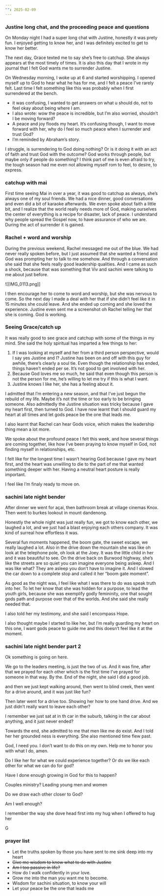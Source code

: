 ```yaml
---
"": 2025-02-09
---
```

### Justine long chat, and the proceeding peace and questions

On Monday night I had a super long chat with Justine, honestly it was prety fun. I enjoyed getting to know her, and I was definitely excited to get to know her better.

The next day, Grace texted me to say she’s free to catchup. She always appears at the most timely of times. It is also this day that I wrote in my journal that I felt God wants me to surrender Justine.

On Wednesday morning, I woke up at 6 and started worshipping. I opened myself up to God to hear what he has for me, and I felt a peace I’ve rarely felt. Last time I felt something like this was probably when I first surrendered at the bench.

- it was confusing, I wanted to get answers on what u should do, not to feel okay about being where I am.
- I also wrote: wow the peace is incredible, but I’m also worried, shouldn’t I be moving forward?
- A peace and joy floods my heart. It’s confusing though, I want to move forward with her, why do I feel so much peace when I surrender and trust God?
- I’m reminded by Abraham’s story.

  

I struggle, is surrendering to God doing nothing? Or is it doing it with an act of faith and trust God with the outcome? God works through people, but maybe only if people do something? I think part of me is even afraid to try, the tough season had me even not allowing myself rom to feel, to desire, to express.

### catchup with mai

First time seeing Mai in over a year, it was good to catchup as always, she’s always one of my soul friends. We had a nice dinner, good conversations and even did a bit of karaoke afterwards. We even spoke about faith a little bit, and I realize that the world really needs more of God, making ourselves the center of everything is a recipe for disaster, lack of peace. I understand why people spread the Gospel now, to have assurance of who we are. During the act of surrender it is gained.

### Rachel + word and worship

During the previous weekend, Rachel messaged me out of the blue. We had never really spoken before, but I just assumed that she wanted a friend and God was prompting her to talk to me somehow. And through a conversation she said that she feels really good leadership qualities. And I came as such a shock, because that was something that Viv and sachini were talking to me about just before.

![[IMG_0113.png]]

I then encourage her to come to word and worship, but she was nervous to come. So the next day I made a deal with her that if she didn’t feel like it in 15 minutes she could leave. And she ended up coming and she loved the experience. Justine even sent me a screenshot oh Rachel telling her that she is coming. God is working.

### Seeing Grace/catch up

It was really good to see grace and catchup with some of the things in my mind. She said the holy spiritual has imparted a few things to her:

1. If I was looking at myself and her from a third person perspective, would I say yes Justine and I? Justine has been on and off with this guy for awhile, there’s clearly a soul tie. Even though the relationship has ended, things haven’t ended per se. It’s not good to get involved with her.
2. Because God loves me so much, he said that even though this person is not the person for me, he’s willing to let me try if this is what I want.
3. Justine knows I like her, she has a feeling about it.

  

I admitted that I’m entering a new season, and that I’ve just begun the rebuild of my life. Maybe it’s not the time or too early to be bringing someone. Also admittedly the Justine situation was tricky because I gave my heart first, then turned to God. I have now learnt that I should guard my heart at all times and let gods peace be the one that leads me.

I also learnt that Rachel can hear Gods voice, which makes the leadership thing mean a lot more.

We spoke about the profound peace I felt this week, and how several things are coming together, like how I’ve been praying to know myself in God, not finding myself in relationships, etc.

I felt like for the longest time I wasn’t hearing God because I gave my heart first, and the heart was unwilling to die to the part of me that wanted something deeper with her. Having a neutral heart posture is really important.

I feel like I’m finaly ready to move on.

### sachini late night bender

After dinner we went for açai, then bathroom break at village cinemas Knox. Then went to burkes lookout in mount dandenong.

Honestly the whole night was just really fun, we got to know each other, we laughed a lot, and we just had a blast enjoying each others company. It was kind of surreal how effortless it was.

Several fun moments happened, the boom gate, the sweet escape, we really laughed a lot. Also in the drive down the mountain she was like oh look at the telephone pole, oh look at the Joey. It was the little child in her and it was beautiful to see. On the drive back on Burwood highway, she’s like the streets are so quiet you can imagine everyone being asleep. And I was like what? They are asleep you don’t have to imagine it. And I slowed the car down to a complete stop and called it her “boom gate moment”.

As good as the night was, I feel like what I was there to do was speak truth into her. To let her know that she was hidden for a purpose, to lead the youth girls, because she was exemplify godly femininity, one that sought gods path and purpose over that of the worlds. And she said she really needed that.

I also told her my testimony, and she said I encompass Hope.

I also thought maybe I started to like her, but I’m really guarding my heart on this one, I want gods peace to guide me and this doesn’t feel like it at the moment.

### sachini late night bender part 2

Ok something is going on here.

We go to the leaders meeting, is just the two of us. And it was fine, after that we prayed for each other which is the first time I’ve prayed for someone in that way. By the. End of the night, she said I did a good job.

and then we just kept walking around, then went to blind creek, then went for a drive around, and it was just like fun?

Then later went for a drive too. Showing her how to one hand drive. And we just didn’t really want to leave each other?

I remember we just sat at in th car in the suburb, talking in the car about anything, and it just never ended?

Towards the end, she admitted to me that men like me do exist. And I told her her grounded ness is everything. She also mentioned time flew past.

God, I need you. I don’t want to do this on my own. Help me to honor you with what I do, amen.

Do I like her for what we could experience together? Or do we like each other for what we can do for god?

Have I done enough growing in God for this to happen?

Couples ministry? Leading young men and women

Do we draw each other closer to God?

Am I well enough?

I remember the way she dove head first into my hug when I offered to hug her

G

### prayer list

- Let the truths spoken by those you have sent to me sink deep into my heart
- ~~Give me wisdom to know what to do with Justine~~
- ~~Am I too passive in life?~~
- How do I walk confidently in your love.
- Grow me into the man you want me to become.
- Wisdom for sachini situation, to know your will
- Let your peace be the one that leads me